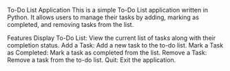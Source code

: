 To-Do List Application
This is a simple To-Do List application written in Python. It allows users to manage their tasks by adding, marking as completed, and removing tasks from the list.

Features
Display To-Do List: View the current list of tasks along with their completion status.
Add a Task: Add a new task to the to-do list.
Mark a Task as Completed: Mark a task as completed from the list.
Remove a Task: Remove a task from the to-do list.
Quit: Exit the application.
